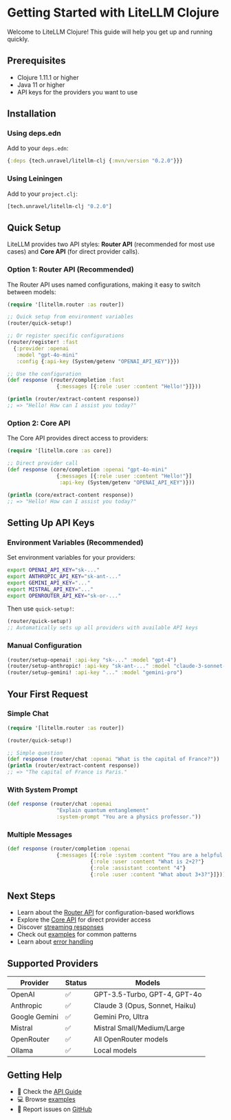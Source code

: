 # Getting Started with LiteLLM Clojure

Welcome to LiteLLM Clojure! This guide will help you get up and running quickly.

## Prerequisites

- Clojure 1.11.1 or higher
- Java 11 or higher
- API keys for the providers you want to use

## Installation

### Using deps.edn

Add to your `deps.edn`:

```clojure
{:deps {tech.unravel/litellm-clj {:mvn/version "0.2.0"}}}
```

### Using Leiningen

Add to your `project.clj`:

```clojure
[tech.unravel/litellm-clj "0.2.0"]
```

## Quick Setup

LiteLLM provides two API styles: **Router API** (recommended for most use cases) and **Core API** (for direct provider calls).

### Option 1: Router API (Recommended)

The Router API uses named configurations, making it easy to switch between models:

```clojure
(require '[litellm.router :as router])

;; Quick setup from environment variables
(router/quick-setup!)

;; Or register specific configurations
(router/register! :fast
  {:provider :openai
   :model "gpt-4o-mini"
   :config {:api-key (System/getenv "OPENAI_API_KEY")}})

;; Use the configuration
(def response (router/completion :fast
                {:messages [{:role :user :content "Hello!"}]}))

(println (router/extract-content response))
;; => "Hello! How can I assist you today?"
```

### Option 2: Core API

The Core API provides direct access to providers:

```clojure
(require '[litellm.core :as core])

;; Direct provider call
(def response (core/completion :openai "gpt-4o-mini"
                {:messages [{:role :user :content "Hello!"}]
                 :api-key (System/getenv "OPENAI_API_KEY")}))

(println (core/extract-content response))
;; => "Hello! How can I assist you today?"
```

## Setting Up API Keys

### Environment Variables (Recommended)

Set environment variables for your providers:

```bash
export OPENAI_API_KEY="sk-..."
export ANTHROPIC_API_KEY="sk-ant-..."
export GEMINI_API_KEY="..."
export MISTRAL_API_KEY="..."
export OPENROUTER_API_KEY="sk-or-..."
```

Then use `quick-setup!`:

```clojure
(router/quick-setup!)
;; Automatically sets up all providers with available API keys
```

### Manual Configuration

```clojure
(router/setup-openai! :api-key "sk-..." :model "gpt-4")
(router/setup-anthropic! :api-key "sk-ant-..." :model "claude-3-sonnet-20240229")
(router/setup-gemini! :api-key "..." :model "gemini-pro")
```

## Your First Request

### Simple Chat

```clojure
(require '[litellm.router :as router])

(router/quick-setup!)

;; Simple question
(def response (router/chat :openai "What is the capital of France?"))
(println (router/extract-content response))
;; => "The capital of France is Paris."
```

### With System Prompt

```clojure
(def response (router/chat :openai
                "Explain quantum entanglement"
                :system-prompt "You are a physics professor."))
```

### Multiple Messages

```clojure
(def response (router/completion :openai
                {:messages [{:role :system :content "You are a helpful assistant."}
                           {:role :user :content "What is 2+2?"}
                           {:role :assistant :content "4"}
                           {:role :user :content "What about 3+3?"}]}))
```

## Next Steps

- Learn about the [Router API](/doc/router-api.md) for configuration-based workflows
- Explore the [Core API](/doc/core-api.md) for direct provider access
- Discover [streaming responses](/doc/streaming.md)
- Check out [examples](/doc/examples.md) for common patterns
- Learn about [error handling](/docs/ERROR_HANDLING.md)

## Supported Providers

| Provider     | Status | Models |
|--------------|--------|--------|
| OpenAI       | ✅     | GPT-3.5-Turbo, GPT-4, GPT-4o |
| Anthropic    | ✅     | Claude 3 (Opus, Sonnet, Haiku) |
| Google Gemini| ✅     | Gemini Pro, Ultra |
| Mistral      | ✅     | Mistral Small/Medium/Large |
| OpenRouter   | ✅     | All OpenRouter models |
| Ollama       | ✅     | Local models |

## Getting Help

- 📖 Check the [API Guide](/doc/api-guide.md)
- 💻 Browse [examples](/doc/examples.md)
- 🐛 Report issues on [GitHub](https://github.com/unravel-team/clj-litellm/issues)
